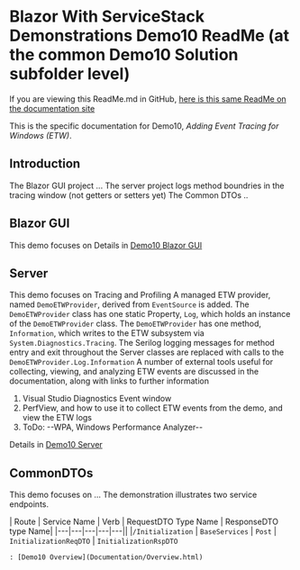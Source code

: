# Blazor With ServiceStack Demonstrations Demo10 ReadMe (at the common Demo10 Solution subfolder level)
If you are viewing this ReadMe.md in GitHub, [here is this same ReadMe on the documentation site](ReadMe.html)

This is the specific documentation for Demo10, *Adding Event Tracing for Windows (ETW)*.

## Introduction
The Blazor GUI project ...
The server project logs method boundries in the tracing window (not getters or setters yet) 
The Common DTOs ..

## Blazor GUI
This demo focuses on 
Details in [Demo10 Blazor GUI](GUI/ReadMe.html)

## Server
This demo focuses on Tracing and Profiling
A managed ETW provider, named `DemoETWProvider`, derived from `EventSource` is added.
The `DemoETWProvider` class has one static Property, `Log`, which holds an instance of the `DemoETWProvider` class.
The `DemoETWProvider` has one method, `Information`, which writes to the ETW subsystem via `System.Diagnostics.Tracing`.
The Serilog logging messages for method entry and exit throughout the Server classes are replaced with calls to the `DemoETWProvider.Log.Information`
A number of external tools useful for collecting, viewing, and analyzing ETW events are discussed in the documentation, along with links to further information
  1. Visual Studio Diagnostics Event window
  1. PerfView, and how to use it to collect ETW events from the demo, and view the ETW logs
  1. ToDo: --WPA, Windows Performance Analyzer--
 
Details in [Demo10 Server](Server/ReadMe.html)

## CommonDTOs
This demo focuses on ...
The demonstration illustrates two service endpoints. 

| Route | Service Name | Verb | RequestDTO Type Name | ResponseDTO type Name|
|---|---|---|---|---||
|`/Initialization` | `BaseServices` | `Post` | `InitializationReqDTO` | `InitializationRspDTO`
	
	: [Demo10 Overview](Documentation/Overview.html)
